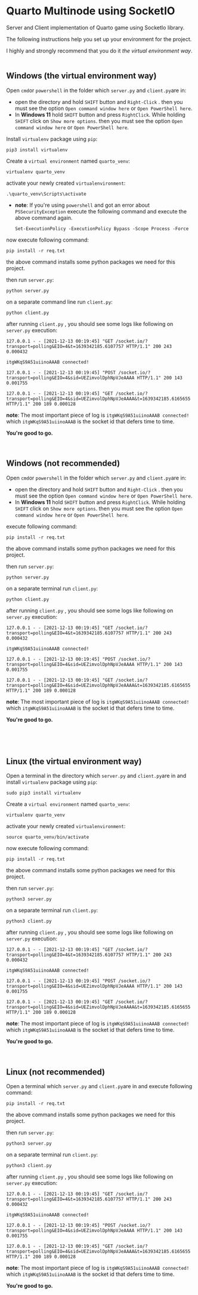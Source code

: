 # Quarto Multinode using SocketIO
Server and Client implementation of Quarto game using SocketIo library.


The following instructions help you set up your environment for the
project.

I highly and strongly recommend that you do it *the virtual environment
way*.
 

## Windows (the virtual environment way)

Open `cmd`or `powershell` in the folder which `server.py` and
`client.py`are in:

-   open the directory and hold `SHIFT` button and `Right-Click` . then
    you must see the option `Open command window here` or
    `Open PowerShell here`.
-   In **Windows 11** hold `SHIFT` button and press `RightClick`. While
    holding `SHIFT` click on `Show more options`. then you must see the
    option `Open command window here` or `Open PowerShell here`.

Install `virtualenv` package using `pip`:

``` {.md-fences .md-end-block .ty-contain-cm .modeLoaded spellcheck="false" lang="shell"}
pip3 install virtualenv
```

Create a `virtual environment` named `quarto_venv`:

``` {.CodeMirror-line role="presentation"}
virtualenv quarto_venv
```

activate your newly created `virtualenvironment`:

``` {.md-fences .md-end-block .ty-contain-cm .modeLoaded spellcheck="false" lang="powershell"}
.\quarto_venv\Scripts\activate
```

-   **note**: If you\'re using `powershell` and got an error about
    `PSSecurityException` execute the following command and execute the
    above command again.

    ``` {.md-fences .md-end-block .ty-contain-cm .modeLoaded lang="powershell" spellcheck="false"}
    Set-ExecutionPolicy -ExecutionPolicy Bypass -Scope Process -Force
    ```

now execute following command:

``` {.CodeMirror-line role="presentation"}
pip install -r req.txt
```

the above command installs some python packages we need for this
project.

then run `server.py`:


``` {.CodeMirror-line role="presentation"}
python server.py
```

on a separate command line run `client.py`:


``` {.CodeMirror-line role="presentation"}
python client.py
```

after running `client.py` , you should see some logs like following on
`server.py` execution:


``` {.CodeMirror-line role="presentation"}
127.0.0.1 - - [2021-12-13 00:19:45] "GET /socket.io/?transport=polling&EIO=4&t=1639342185.6107757 HTTP/1.1" 200 243 0.000432
```

``` {.CodeMirror-line role="presentation"}
itgWKqS9A51uiinoAAAB connected!
```

``` {.CodeMirror-line role="presentation"}
127.0.0.1 - - [2021-12-13 00:19:45] "POST /socket.io/?transport=polling&EIO=4&sid=UEZimvolDphNpVJeAAAA HTTP/1.1" 200 143 0.001755
```

``` {.CodeMirror-line role="presentation"}
127.0.0.1 - - [2021-12-13 00:19:45] "GET /socket.io/?transport=polling&EIO=4&sid=UEZimvolDphNpVJeAAAA&t=1639342185.6165655 HTTP/1.1" 200 189 0.000128
```

**note**: The most important piece of log is
`itgWKqS9A51uiinoAAAB connected!` which `itgWKqS9A51uiinoAAAB` is the
socket id that defers time to time.

**You\'re good to go.**

 

## Windows (not recommended)

Open `cmd`or `powershell` in the folder which `server.py` and
`client.py`are in:

-   open the directory and hold `SHIFT` button and `Right-Click` . then
    you must see the option `Open command window here` or
    `Open PowerShell here`.
-   In **Windows 11** hold `SHIFT` button and press `RightClick`. While
    holding `SHIFT` click on `Show more options`. then you must see the
    option `Open command window here` or `Open PowerShell here`.

execute following command:


``` {.CodeMirror-line role="presentation"}
pip install -r req.txt
```

the above command installs some python packages we need for this
project.

then run `server.py`:


``` {.CodeMirror-line role="presentation"}
python server.py
```

on a separate terminal run `client.py`:


``` {.CodeMirror-line role="presentation"}
python client.py
```

after running `client.py` , you should see some logs like following on
`server.py` execution:


``` {.CodeMirror-line role="presentation"}
127.0.0.1 - - [2021-12-13 00:19:45] "GET /socket.io/?transport=polling&EIO=4&t=1639342185.6107757 HTTP/1.1" 200 243 0.000432
```

``` {.CodeMirror-line role="presentation"}
itgWKqS9A51uiinoAAAB connected!
```

``` {.CodeMirror-line role="presentation"}
127.0.0.1 - - [2021-12-13 00:19:45] "POST /socket.io/?transport=polling&EIO=4&sid=UEZimvolDphNpVJeAAAA HTTP/1.1" 200 143 0.001755
```

``` {.CodeMirror-line role="presentation"}
127.0.0.1 - - [2021-12-13 00:19:45] "GET /socket.io/?transport=polling&EIO=4&sid=UEZimvolDphNpVJeAAAA&t=1639342185.6165655 HTTP/1.1" 200 189 0.000128
```

**note**: The most important piece of log is
`itgWKqS9A51uiinoAAAB connected!` which `itgWKqS9A51uiinoAAAB` is the
socket id that defers time to time.

**You\'re good to go.**

 

 

## Linux (the virtual environment way)

Open a terminal in the directory which `server.py` and `client.py`are in
and install `virtualenv` package using `pip`:


``` {.CodeMirror-line role="presentation"}
sudo pip3 install virtualenv
```

Create a `virtual environment` named `quarto_venv`:


``` {.CodeMirror-line role="presentation"}
virtualenv quarto_venv
```

activate your newly created `virtualenvironment`:


``` {.CodeMirror-line role="presentation"}
source quarto_venv/bin/activate
```

now execute following command:


``` {.CodeMirror-line role="presentation"}
pip install -r req.txt
```

the above command installs some python packages we need for this
project.

then run `server.py`:


``` {.CodeMirror-line role="presentation"}
python3 server.py
```

on a separate terminal run `client.py`:


``` {.CodeMirror-line role="presentation"}
python3 client.py
```

after running `client.py` , you should see some logs like following on
`server.py` execution:


``` {.CodeMirror-line role="presentation"}
127.0.0.1 - - [2021-12-13 00:19:45] "GET /socket.io/?transport=polling&EIO=4&t=1639342185.6107757 HTTP/1.1" 200 243 0.000432
```

``` {.CodeMirror-line role="presentation"}
itgWKqS9A51uiinoAAAB connected!
```

``` {.CodeMirror-line role="presentation"}
127.0.0.1 - - [2021-12-13 00:19:45] "POST /socket.io/?transport=polling&EIO=4&sid=UEZimvolDphNpVJeAAAA HTTP/1.1" 200 143 0.001755
```

``` {.CodeMirror-line role="presentation"}
127.0.0.1 - - [2021-12-13 00:19:45] "GET /socket.io/?transport=polling&EIO=4&sid=UEZimvolDphNpVJeAAAA&t=1639342185.6165655 HTTP/1.1" 200 189 0.000128
```

**note**: The most important piece of log is
`itgWKqS9A51uiinoAAAB connected!` which `itgWKqS9A51uiinoAAAB` is the
socket id that defers time to time.

**You\'re good to go.**

 

## Linux (not recommended)

Open a terminal which `server.py` and `client.py`are in and execute
following command:


``` {.CodeMirror-line role="presentation"}
pip install -r req.txt
```

the above command installs some python packages we need for this
project.

then run `server.py`:


``` {.CodeMirror-line role="presentation"}
python3 server.py
```

on a separate terminal run `client.py`:


``` {.CodeMirror-line role="presentation"}
python3 client.py
```

after running `client.py` , you should see some logs like following on
`server.py` execution:


``` {.CodeMirror-line role="presentation"}
127.0.0.1 - - [2021-12-13 00:19:45] "GET /socket.io/?transport=polling&EIO=4&t=1639342185.6107757 HTTP/1.1" 200 243 0.000432
```

``` {.CodeMirror-line role="presentation"}
itgWKqS9A51uiinoAAAB connected!
```

``` {.CodeMirror-line role="presentation"}
127.0.0.1 - - [2021-12-13 00:19:45] "POST /socket.io/?transport=polling&EIO=4&sid=UEZimvolDphNpVJeAAAA HTTP/1.1" 200 143 0.001755
```

``` {.CodeMirror-line role="presentation"}
127.0.0.1 - - [2021-12-13 00:19:45] "GET /socket.io/?transport=polling&EIO=4&sid=UEZimvolDphNpVJeAAAA&t=1639342185.6165655 HTTP/1.1" 200 189 0.000128
```

**note**: The most important piece of log is
`itgWKqS9A51uiinoAAAB connected!` which `itgWKqS9A51uiinoAAAB` is the
socket id that defers time to time.

**You\'re good to go.**

